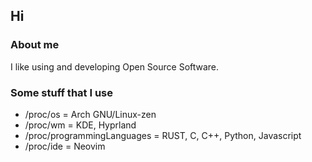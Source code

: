 <h2>Hi</h2>

<h3>About me</h3>

I like using and developing Open Source Software.

<h3>Some stuff that I use</h3>

* /proc/os = Arch GNU/Linux-zen
* /proc/wm = KDE, Hyprland
* /proc/programmingLanguages = RUST, C, C++, Python, Javascript
* /proc/ide = Neovim
